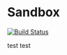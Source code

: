 Sandbox
=======
[![Build Status](https://travis-ci.org/kanekoa/Sandbox.png)](https://travis-ci.org/kanekoa/Sandbox)

test
test
